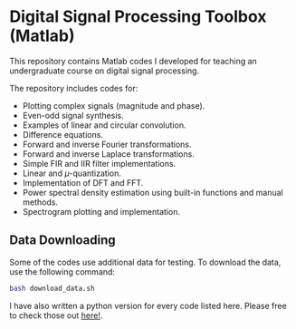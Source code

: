 # Digital Signal Processing Toolbox (Matlab)

This repository contains Matlab codes I developed for teaching an undergraduate course on digital signal processing.

The repository includes codes for:

- Plotting complex signals (magnitude and phase).
- Even-odd signal synthesis.
- Examples of linear and circular convolution.
- Difference equations.
- Forward and inverse Fourier transformations.
- Forward and inverse Laplace transformations.
- Simple FIR and IIR filter implementations.
- Linear and $\mu$-quantization.
- Implementation of DFT and FFT.
- Power spectral density estimation using built-in functions and manual methods.
- Spectrogram plotting and implementation.

## Data Downloading

Some of the codes use additional data for testing. To download the data, use the following command:

```bash
bash download_data.sh
```

I have also written a python version for every code listed here. Please free to check those out [here!]().